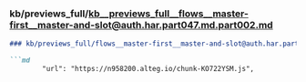 ### kb/previews_full/kb__previews_full__flows__master-first__master-and-slot@auth.har.part047.md.part002.md

```md
### kb/previews_full/flows__master-first__master-and-slot@auth.har.part047.md (part 002)

```md
        "url": "https://n958200.alteg.io/chunk-KO722YSM.js",
       
```

```

```
